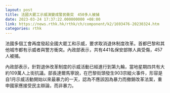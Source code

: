 ```yaml
---
layout: post
title: 法國大罷工示威演變成警民衝突　450多人被捕
date: 2023-03-24 17:37:22.000000000 +08:00
link: https://news.rthk.hk/rthk/ch/component/k2/1693476-20230324.htm
categories: rthk
---
```


法國多個工會再度發起全國大罷工和示威，要求取消退休制度改革。首都巴黎和其他城市都有示威者與警方衝突。內政部表示，共有441名保安部隊人員受傷，457人被捕。

內政部表示，針對退休改革制度的示威活動已經進行到第九輪，當地星期四共有大約109萬人上街抗議。部長達爾馬寧說，在巴黎街頭發生903宗縱火事件，形容是自1月示威活動開始以來最暴力的一天，認為不應該因為暴力而撤銷改革法案，重申國家應接受民主辯論，而非暴力。
